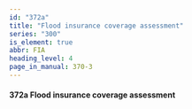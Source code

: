 ```yaml
---
id: "372a"
title: "Flood insurance coverage assessment"
series: "300"
is_element: true
abbr: FIA
heading_level: 4
page_in_manual: 370-3
---
```


#### 372a Flood insurance coverage assessment